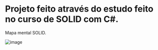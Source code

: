 # Projeto feito através do estudo feito no curso de SOLID com C#.

Mapa mental SOLID.

![image](https://github.com/eutiagoportela/ProjetoSOLID/assets/30733976/51c3b218-a19a-4c81-8802-07e3cd223868)
